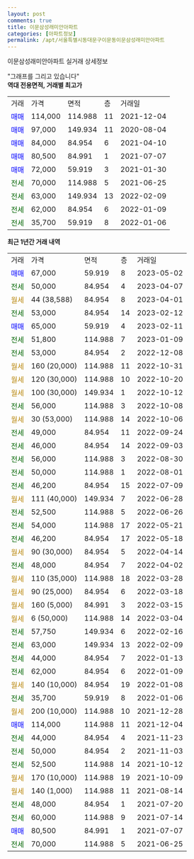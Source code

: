 ```yaml
---
layout: post
comments: true
title: 이문삼성래미안아파트
categories: [아파트정보]
permalink: /apt/서울특별시동대문구이문동이문삼성래미안아파트
---
```


이문삼성래미안아파트 실거래 상세정보

<script type="text/javascript">
  google.charts.load('current', {'packages':['line', 'corechart']});
  google.charts.setOnLoadCallback(drawChart);

  function drawChart() {
    var data = new google.visualization.DataTable();
    data.addColumn('date', '거래일');
    data.addColumn('number', "매매");
    data.addColumn('number', "전세");
    data.addColumn('number', "전매");

    data.addRows([[new Date(Date.parse("2023-05-02")), 67000, null, null], [new Date(Date.parse("2023-04-07")), null, 50000, null], [new Date(Date.parse("2023-04-01")), null, null, null], [new Date(Date.parse("2023-02-12")), null, 53000, null], [new Date(Date.parse("2023-02-11")), 65000, null, null], [new Date(Date.parse("2023-01-09")), null, 51800, null], [new Date(Date.parse("2022-12-08")), null, 53000, null], [new Date(Date.parse("2022-10-31")), null, null, null], [new Date(Date.parse("2022-10-20")), null, null, null], [new Date(Date.parse("2022-10-12")), null, null, null], [new Date(Date.parse("2022-10-08")), null, 56000, null], [new Date(Date.parse("2022-10-06")), null, null, null], [new Date(Date.parse("2022-09-24")), null, 49000, null], [new Date(Date.parse("2022-09-03")), null, 46000, null], [new Date(Date.parse("2022-08-30")), null, 56000, null], [new Date(Date.parse("2022-08-01")), null, 50000, null], [new Date(Date.parse("2022-07-09")), null, 46200, null], [new Date(Date.parse("2022-06-28")), null, null, null], [new Date(Date.parse("2022-06-26")), null, 52500, null], [new Date(Date.parse("2022-05-21")), null, 54000, null], [new Date(Date.parse("2022-05-18")), null, 46200, null], [new Date(Date.parse("2022-04-14")), null, null, null], [new Date(Date.parse("2022-04-02")), null, 48000, null], [new Date(Date.parse("2022-03-28")), null, null, null], [new Date(Date.parse("2022-03-18")), null, null, null], [new Date(Date.parse("2022-03-15")), null, null, null], [new Date(Date.parse("2022-03-04")), null, null, null], [new Date(Date.parse("2022-02-16")), null, 57750, null], [new Date(Date.parse("2022-02-09")), null, 63000, null], [new Date(Date.parse("2022-01-13")), null, 44000, null], [new Date(Date.parse("2022-01-09")), null, 62000, null], [new Date(Date.parse("2022-01-08")), null, null, null], [new Date(Date.parse("2022-01-06")), null, 35700, null], [new Date(Date.parse("2021-12-28")), null, null, null], [new Date(Date.parse("2021-12-04")), 114000, null, null], [new Date(Date.parse("2021-11-23")), null, 44000, null], [new Date(Date.parse("2021-11-03")), null, 50000, null], [new Date(Date.parse("2021-10-12")), null, 52500, null], [new Date(Date.parse("2021-10-09")), null, null, null], [new Date(Date.parse("2021-08-14")), null, null, null], [new Date(Date.parse("2021-07-20")), null, 48000, null], [new Date(Date.parse("2021-07-14")), null, 60000, null], [new Date(Date.parse("2021-07-07")), 80500, null, null], [new Date(Date.parse("2021-06-25")), null, 70000, null]]);

    var options = {
      hAxis: {
        format: 'yyyy/MM/dd'
      },    
      lineWidth: 0,
      pointsVisible: true,    
      title: '최근 1년간 유형별 실거래가 분포',
      legend: { position: 'bottom' }
    };

    var formatter = new google.visualization.NumberFormat({pattern:'###,###'} );
    formatter.format(data, 1);
    formatter.format(data, 2);
    
    setTimeout(function() {
        var chart = new google.visualization.LineChart(document.getElementById('columnchart_material'));
        chart.draw(data, (options));
        document.getElementById('loading').style.display = 'none';
    }, 200);
  }
</script>


<div id="loading" style="z-index:20; display: block; margin-left: 0px">"그래프를 그리고 있습니다"</div>
<div id="columnchart_material" style="width: 95%; margin-left: 0px; display: block"></div>
<!-- contents start -->
<b>역대 전용면적, 거래별 최고가</b>
<table class="sortable">
    <tr>
      <td>거래</td>
      <td>가격</td>
      <td>면적</td>
      <td>층</td>
      <td>거래일</td>
    </tr>
        <tr>
          <td><a style="color: blue">매매</a></td>
          <td>114,000</td>
          <td>114.988</td>
          <td>11</td>
          <td>2021-12-04</td>
        </tr>            <tr>
          <td><a style="color: blue">매매</a></td>
          <td>97,000</td>
          <td>149.934</td>
          <td>11</td>
          <td>2020-08-04</td>
        </tr>            <tr>
          <td><a style="color: blue">매매</a></td>
          <td>84,000</td>
          <td>84.954</td>
          <td>6</td>
          <td>2021-04-10</td>
        </tr>            <tr>
          <td><a style="color: blue">매매</a></td>
          <td>80,500</td>
          <td>84.991</td>
          <td>1</td>
          <td>2021-07-07</td>
        </tr>            <tr>
          <td><a style="color: blue">매매</a></td>
          <td>72,000</td>
          <td>59.919</td>
          <td>3</td>
          <td>2021-01-30</td>
        </tr>        
        <tr>
              <td><a style="color: darkgreen">전세</a></td>
              <td>70,000</td>
              <td>114.988</td>
              <td>5</td>
              <td>2021-06-25</td>
            </tr>            <tr>
              <td><a style="color: darkgreen">전세</a></td>
              <td>63,000</td>
              <td>149.934</td>
              <td>13</td>
              <td>2022-02-09</td>
            </tr>            <tr>
              <td><a style="color: darkgreen">전세</a></td>
              <td>62,000</td>
              <td>84.954</td>
              <td>6</td>
              <td>2022-01-09</td>
            </tr>            <tr>
              <td><a style="color: darkgreen">전세</a></td>
              <td>35,700</td>
              <td>59.919</td>
              <td>8</td>
              <td>2022-01-06</td>
            </tr>        
    
</table>

<b>최근 1년간 거래 내역</b>

<table class="sortable">
    <tr>
      <td>거래</td>
      <td>가격</td>
      <td>면적</td>
      <td>층</td>
      <td>거래일</td>
    </tr>
    <tr>
      <td><a style="color: blue">매매</a></td>
      <td>67,000</td>
      <td>59.919</td>
      <td>8</td>
      <td>2023-05-02</td>
    </tr>          <tr>
      <td><a style="color: darkgreen">전세</a></td>
      <td>50,000</td>
      <td>84.954</td>
      <td>4</td>
      <td>2023-04-07</td>
    </tr>          <tr>
      <td><a style="color: darkgoldenrod">월세</a></td>
      <td>44 (38,588)</td>
      <td>84.954</td>
      <td>8</td>
      <td>2023-04-01</td>
    </tr>          <tr>
      <td><a style="color: darkgreen">전세</a></td>
      <td>53,000</td>
      <td>84.954</td>
      <td>14</td>
      <td>2023-02-12</td>
    </tr>          <tr>
      <td><a style="color: blue">매매</a></td>
      <td>65,000</td>
      <td>59.919</td>
      <td>4</td>
      <td>2023-02-11</td>
    </tr>          <tr>
      <td><a style="color: darkgreen">전세</a></td>
      <td>51,800</td>
      <td>114.988</td>
      <td>7</td>
      <td>2023-01-09</td>
    </tr>          <tr>
      <td><a style="color: darkgreen">전세</a></td>
      <td>53,000</td>
      <td>84.954</td>
      <td>2</td>
      <td>2022-12-08</td>
    </tr>          <tr>
      <td><a style="color: darkgoldenrod">월세</a></td>
      <td>160 (20,000)</td>
      <td>114.988</td>
      <td>11</td>
      <td>2022-10-31</td>
    </tr>          <tr>
      <td><a style="color: darkgoldenrod">월세</a></td>
      <td>120 (30,000)</td>
      <td>114.988</td>
      <td>10</td>
      <td>2022-10-20</td>
    </tr>          <tr>
      <td><a style="color: darkgoldenrod">월세</a></td>
      <td>100 (30,000)</td>
      <td>149.934</td>
      <td>1</td>
      <td>2022-10-12</td>
    </tr>          <tr>
      <td><a style="color: darkgreen">전세</a></td>
      <td>56,000</td>
      <td>114.988</td>
      <td>3</td>
      <td>2022-10-08</td>
    </tr>          <tr>
      <td><a style="color: darkgoldenrod">월세</a></td>
      <td>30 (53,000)</td>
      <td>114.988</td>
      <td>14</td>
      <td>2022-10-06</td>
    </tr>          <tr>
      <td><a style="color: darkgreen">전세</a></td>
      <td>49,000</td>
      <td>84.954</td>
      <td>11</td>
      <td>2022-09-24</td>
    </tr>          <tr>
      <td><a style="color: darkgreen">전세</a></td>
      <td>46,000</td>
      <td>84.954</td>
      <td>14</td>
      <td>2022-09-03</td>
    </tr>          <tr>
      <td><a style="color: darkgreen">전세</a></td>
      <td>56,000</td>
      <td>114.988</td>
      <td>3</td>
      <td>2022-08-30</td>
    </tr>          <tr>
      <td><a style="color: darkgreen">전세</a></td>
      <td>50,000</td>
      <td>114.988</td>
      <td>1</td>
      <td>2022-08-01</td>
    </tr>          <tr>
      <td><a style="color: darkgreen">전세</a></td>
      <td>46,200</td>
      <td>84.954</td>
      <td>15</td>
      <td>2022-07-09</td>
    </tr>          <tr>
      <td><a style="color: darkgoldenrod">월세</a></td>
      <td>111 (40,000)</td>
      <td>149.934</td>
      <td>7</td>
      <td>2022-06-28</td>
    </tr>          <tr>
      <td><a style="color: darkgreen">전세</a></td>
      <td>52,500</td>
      <td>114.988</td>
      <td>5</td>
      <td>2022-06-26</td>
    </tr>          <tr>
      <td><a style="color: darkgreen">전세</a></td>
      <td>54,000</td>
      <td>114.988</td>
      <td>17</td>
      <td>2022-05-21</td>
    </tr>          <tr>
      <td><a style="color: darkgreen">전세</a></td>
      <td>46,200</td>
      <td>84.954</td>
      <td>17</td>
      <td>2022-05-18</td>
    </tr>          <tr>
      <td><a style="color: darkgoldenrod">월세</a></td>
      <td>90 (30,000)</td>
      <td>84.954</td>
      <td>5</td>
      <td>2022-04-14</td>
    </tr>          <tr>
      <td><a style="color: darkgreen">전세</a></td>
      <td>48,000</td>
      <td>84.954</td>
      <td>7</td>
      <td>2022-04-02</td>
    </tr>          <tr>
      <td><a style="color: darkgoldenrod">월세</a></td>
      <td>110 (35,000)</td>
      <td>114.988</td>
      <td>18</td>
      <td>2022-03-28</td>
    </tr>          <tr>
      <td><a style="color: darkgoldenrod">월세</a></td>
      <td>90 (25,000)</td>
      <td>84.954</td>
      <td>6</td>
      <td>2022-03-18</td>
    </tr>          <tr>
      <td><a style="color: darkgoldenrod">월세</a></td>
      <td>160 (5,000)</td>
      <td>84.991</td>
      <td>3</td>
      <td>2022-03-15</td>
    </tr>          <tr>
      <td><a style="color: darkgoldenrod">월세</a></td>
      <td>6 (50,000)</td>
      <td>114.988</td>
      <td>14</td>
      <td>2022-03-04</td>
    </tr>          <tr>
      <td><a style="color: darkgreen">전세</a></td>
      <td>57,750</td>
      <td>149.934</td>
      <td>6</td>
      <td>2022-02-16</td>
    </tr>          <tr>
      <td><a style="color: darkgreen">전세</a></td>
      <td>63,000</td>
      <td>149.934</td>
      <td>13</td>
      <td>2022-02-09</td>
    </tr>          <tr>
      <td><a style="color: darkgreen">전세</a></td>
      <td>44,000</td>
      <td>84.954</td>
      <td>7</td>
      <td>2022-01-13</td>
    </tr>          <tr>
      <td><a style="color: darkgreen">전세</a></td>
      <td>62,000</td>
      <td>84.954</td>
      <td>6</td>
      <td>2022-01-09</td>
    </tr>          <tr>
      <td><a style="color: darkgoldenrod">월세</a></td>
      <td>140 (10,000)</td>
      <td>84.954</td>
      <td>19</td>
      <td>2022-01-08</td>
    </tr>          <tr>
      <td><a style="color: darkgreen">전세</a></td>
      <td>35,700</td>
      <td>59.919</td>
      <td>8</td>
      <td>2022-01-06</td>
    </tr>          <tr>
      <td><a style="color: darkgoldenrod">월세</a></td>
      <td>200 (10,000)</td>
      <td>114.988</td>
      <td>10</td>
      <td>2021-12-28</td>
    </tr>          <tr>
      <td><a style="color: blue">매매</a></td>
      <td>114,000</td>
      <td>114.988</td>
      <td>11</td>
      <td>2021-12-04</td>
    </tr>          <tr>
      <td><a style="color: darkgreen">전세</a></td>
      <td>44,000</td>
      <td>84.954</td>
      <td>4</td>
      <td>2021-11-23</td>
    </tr>          <tr>
      <td><a style="color: darkgreen">전세</a></td>
      <td>50,000</td>
      <td>84.954</td>
      <td>2</td>
      <td>2021-11-03</td>
    </tr>          <tr>
      <td><a style="color: darkgreen">전세</a></td>
      <td>52,500</td>
      <td>114.988</td>
      <td>14</td>
      <td>2021-10-12</td>
    </tr>          <tr>
      <td><a style="color: darkgoldenrod">월세</a></td>
      <td>170 (10,000)</td>
      <td>114.988</td>
      <td>19</td>
      <td>2021-10-09</td>
    </tr>          <tr>
      <td><a style="color: darkgoldenrod">월세</a></td>
      <td>140 (1,000)</td>
      <td>114.988</td>
      <td>11</td>
      <td>2021-08-14</td>
    </tr>          <tr>
      <td><a style="color: darkgreen">전세</a></td>
      <td>48,000</td>
      <td>84.954</td>
      <td>1</td>
      <td>2021-07-20</td>
    </tr>          <tr>
      <td><a style="color: darkgreen">전세</a></td>
      <td>60,000</td>
      <td>114.988</td>
      <td>9</td>
      <td>2021-07-14</td>
    </tr>          <tr>
      <td><a style="color: blue">매매</a></td>
      <td>80,500</td>
      <td>84.991</td>
      <td>1</td>
      <td>2021-07-07</td>
    </tr>          <tr>
      <td><a style="color: darkgreen">전세</a></td>
      <td>70,000</td>
      <td>114.988</td>
      <td>5</td>
      <td>2021-06-25</td>
    </tr>      </table>
<!-- contents end -->    

